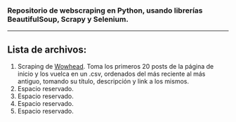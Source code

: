 ### Repositorio de webscraping en Python, usando librerías BeautifulSoup, Scrapy y Selenium.

---

## Lista de archivos:
1. Scraping de <a href="https://www.wowhead.com">Wowhead</a>. Toma los primeros 20 posts de la página de inicio y los vuelca en un .csv, ordenados del más reciente al más antiguo, tomando su título, descripción y link a los mismos.
2. Espacio reservado.
3. Espacio reservado.
4. Espacio reservado.
5. Espacio reservado.
